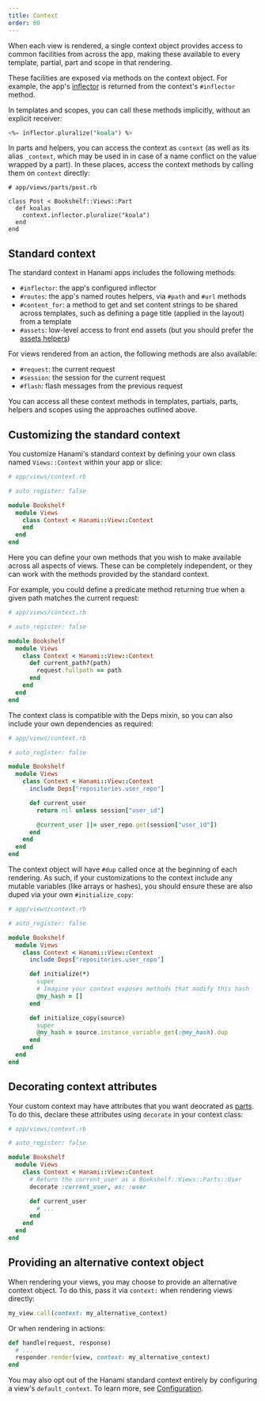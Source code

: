 ```yaml
---
title: Context
order: 60
---
```


When each view is rendered, a single context object provides access to common facilities from across the app, making these available to every template, partial, part and scope in that rendering.

These facilities are exposed via methods on the context object. For example, the app's [inflector](/v2.1/app/app-config) is returned from the context's `#inflector` method.

In templates and scopes, you can call these methods implicitly, without an explicit receiver:

```sql
<%= inflector.pluralize("koala") %>
```

In parts and helpers, you can access the context as `context` (as well as its alias `_context`, which may be used in in case of a name conflict on the value wrapped by a part). In these places, access the context methods by calling them on `context` directly:

```
# app/views/parts/post.rb

class Post < Bookshelf::Views::Part
  def koalas
    context.inflector.pluralize("koala")
  end
end
```

## Standard context

The standard context in Hanami apps includes the following methods:

- `#inflector`: the app's configured inflector
- `#routes`: the app's named routes helpers, via `#path` and `#url` methods
- `#content_for`: a method to get and set content strings to be shared across templates, such as defining a page title (applied in the layout) from a template
- `#assets`: low-level access to front end assets (but you should prefer the [assets helpers](/v2.1/helpers/assets/))

For views rendered from an action, the following methods are also available:

- `#request`: the current request
- `#session`: the session for the current request
- `#flash`: flash messages from the previous request

You can access all these context methods in templates, partials, parts, helpers and scopes using the approaches outlined above.

## Customizing the standard context

You customize Hanami's standard context by defining your own class named `Views::Context` within your app or slice:

```ruby
# app/views/context.rb

# auto_register: false

module Bookshelf
  module Views
    class Context < Hanami::View::Context
    end
  end
end
```

Here you can define your own methods that you wish to make available across all aspects of views. These can be completely independent, or they can work with the methods provided by the standard context.

For example, you could define a predicate method returning true when a given path matches the current request:

```ruby
# app/views/context.rb

# auto_register: false

module Bookshelf
  module Views
    class Context < Hanami::View::Context
      def current_path?(path)
        request.fullpath == path
      end
    end
  end
end
```

The context class is compatible with the Deps mixin, so you can also include your own dependencies as required:

```ruby
# app/views/context.rb

# auto_register: false

module Bookshelf
  module Views
    class Context < Hanami::View::Context
      include Deps["repositories.user_repo"]

      def current_user
        return nil unless session["user_id"]

        @current_user ||= user_repo.get(session["user_id"])
      end
    end
  end
end
```

The context object will have `#dup` called once at the beginning of each rendering. As such, if your customizations to the context include any mutable variables (like arrays or hashes), you should ensure these are also duped via your own `#initialize_copy`:

```ruby
# app/views/context.rb

# auto_register: false

module Bookshelf
  module Views
    class Context < Hanami::View::Context
      include Deps["repositories.user_repo"]

      def initialize(*)
        super
        # Imagine your context exposes methods that modify this hash
        @my_hash = []
      end

      def initialize_copy(source)
        super
        @my_hash = source.instance_variable_get(:@my_hash).dup
      end
    end
  end
end
```

## Decorating context attributes

Your custom context may have attributes that you want deocrated as [parts](/v2.1/views/parts/). To do this, declare these attributes using `decorate` in your context class:

```ruby
# app/views/context.rb

# auto_register: false

module Bookshelf
  module Views
    class Context < Hanami::View::Context
      # Return the current_user as a Bookshelf::Views::Parts::User
      decorate :current_user, as: :user

      def current_user
        # ...
      end
    end
  end
end
```

## Providing an alternative context object

When rendering your views, you may choose to provide an alternative context object. To do this, pass it via `context:` when rendering views directly:

```ruby
my_view.call(context: my_alternative_context)
```

Or when rendering in actions:

```ruby
def handle(request, response)
  # ...
  responder.render(view, context: my_alternative_context)
end
```

You may also opt out of the Hanami standard context entirely by configuring a view's `default_context`. To learn more, see [Configuration](/v2.1/views/configuration/).
